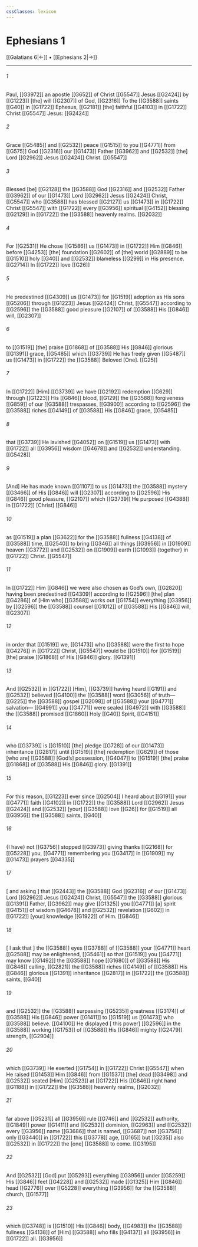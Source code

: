 ```yaml
---
cssClasses: lexicon
---
```


# Ephesians 1

[[Galatians 6|←]] • [[Ephesians 2|→]]

---

###### 1
Paul, [[G3972]] an apostle [[G652]] of Christ [[G5547]] Jesus [[G2424]] by [[G1223]] [the] will [[G2307]] of God, [[G2316]] To the [[G3588]] saints [[G40]] in [[G1722]] Ephesus, [[G2181]] [the] faithful [[G4103]] in [[G1722]] Christ [[G5547]] Jesus: [[G2424]]

###### 2
Grace [[G5485]] and [[G2532]] peace [[G1515]] to you [[G4771]] from [[G575]] God [[G2316]] our [[G1473]] Father [[G3962]] and [[G2532]] [the] Lord [[G2962]] Jesus [[G2424]] Christ. [[G5547]]

###### 3
Blessed [be] [[G2128]] the [[G3588]] God [[G2316]] and [[G2532]] Father [[G3962]] of our [[G1473]] Lord [[G2962]] Jesus [[G2424]] Christ, [[G5547]] who [[G3588]] has blessed [[G2127]] us [[G1473]] in [[G1722]] Christ [[G5547]] with [[G1722]] every [[G3956]] spiritual [[G4152]] blessing [[G2129]] in [[G1722]] the [[G3588]] heavenly realms. [[G2032]]

###### 4
For [[G2531]] He chose [[G1586]] us [[G1473]] in [[G1722]] Him [[G846]] before [[G4253]] [the] foundation [[G2602]] of [the] world [[G2889]] to be [[G1510]] holy [[G40]] and [[G2532]] blameless [[G299]] in His presence. [[G2714]] In [[G1722]] love [[G26]]

###### 5
He predestined [[G4309]] us [[G1473]] for [[G1519]] adoption as His sons [[G5206]] through [[G1223]] Jesus [[G2424]] Christ, [[G5547]] according to [[G2596]] the [[G3588]] good pleasure [[G2107]] of [[G3588]] His [[G846]] will, [[G2307]]

###### 6
to [[G1519]] [the] praise [[G1868]] of [[G3588]] His [[G846]] glorious [[G1391]] grace, [[G5485]] which [[G3739]] He has freely given [[G5487]] us [[G1473]] in [[G1722]] the [[G3588]] Beloved [One]. [[G25]]

###### 7
In [[G1722]] [Him] [[G3739]] we have [[G2192]] redemption [[G629]] through [[G1223]] His [[G846]] blood, [[G129]] the [[G3588]] forgiveness [[G859]] of our [[G3588]] trespasses, [[G3900]] according to [[G2596]] the [[G3588]] riches [[G4149]] of [[G3588]] His [[G846]] grace, [[G5485]]

###### 8
that [[G3739]] He lavished [[G4052]] on [[G1519]] us [[G1473]] with [[G1722]] all [[G3956]] wisdom [[G4678]] and [[G2532]] understanding. [[G5428]]

###### 9
[And] He has made known [[G1107]] to us [[G1473]] the [[G3588]] mystery [[G3466]] of His [[G846]] will [[G2307]] according to [[G2596]] His [[G846]] good pleasure, [[G2107]] which [[G3739]] He purposed [[G4388]] in [[G1722]] [Christ] [[G846]]

###### 10
as [[G1519]] a plan [[G3622]] for the [[G3588]] fullness [[G4138]] of [[G3588]] time, [[G2540]] to bring [[G346]] all things [[G3956]] in [[G1909]] heaven [[G3772]] and [[G2532]] on [[G1909]] earth [[G1093]] {together} in [[G1722]] Christ. [[G5547]]

###### 11
In [[G1722]] Him [[G846]] we were also chosen as God’s own, [[G2820]] having been predestined [[G4309]] according to [[G2596]] [the] plan [[G4286]] of [Him who] [[G3588]] works out [[G1754]] everything [[G3956]] by [[G2596]] the [[G3588]] counsel [[G1012]] of [[G3588]] His [[G846]] will, [[G2307]]

###### 12
in order that [[G1519]] we, [[G1473]] who [[G3588]] were the first to hope [[G4276]] in [[G1722]] Christ, [[G5547]] would be [[G1510]] for [[G1519]] [the] praise [[G1868]] of His [[G846]] glory. [[G1391]]

###### 13
And [[G2532]] in [[G1722]] [Him], [[G3739]] having heard [[G191]] and [[G2532]] believed [[G4100]] the [[G3588]] word [[G3056]] of truth— [[G225]] the [[G3588]] gospel [[G2098]] of [[G3588]] your [[G4771]] salvation— [[G4991]] you [[G4771]] were sealed [[G4972]] with [[G3588]] the [[G3588]] promised [[G1860]] Holy [[G40]] Spirit, [[G4151]]

###### 14
who [[G3739]] is [[G1510]] [the] pledge [[G728]] of our [[G1473]] inheritance [[G2817]] until [[G1519]] [the] redemption [[G629]] of those [who are] [[G3588]] [God’s] possession, [[G4047]] to [[G1519]] [the] praise [[G1868]] of [[G3588]] His [[G846]] glory. [[G1391]]

###### 15
For this reason, [[G1223]] ever since [[G2504]] I heard about [[G191]] your [[G4771]] faith [[G4102]] in [[G1722]] the [[G3588]] Lord [[G2962]] Jesus [[G2424]] and [[G2532]] [your] [[G3588]] love [[G26]] for [[G1519]] all [[G3956]] the [[G3588]] saints, [[G40]]

###### 16
{I have} not [[G3756]] stopped [[G3973]] giving thanks [[G2168]] for [[G5228]] you, [[G4771]] remembering you [[G3417]] in [[G1909]] my [[G1473]] prayers [[G4335]]

###### 17
[ and asking ] that [[G2443]] the [[G3588]] God [[G2316]] of our [[G1473]] Lord [[G2962]] Jesus [[G2424]] Christ, [[G5547]] the [[G3588]] glorious [[G1391]] Father, [[G3962]] may give [[G1325]] you [[G4771]] [a] spirit [[G4151]] of wisdom [[G4678]] and [[G2532]] revelation [[G602]] in [[G1722]] [your] knowledge [[G1922]] of Him. [[G846]]

###### 18
[ I ask that ] the [[G3588]] eyes [[G3788]] of [[G3588]] your [[G4771]] heart [[G2588]] may be enlightened, [[G5461]] so that [[G1519]] you [[G4771]] may know [[G1492]] the [[G3588]] hope [[G1680]] of [[G3588]] His [[G846]] calling, [[G2821]] the [[G3588]] riches [[G4149]] of [[G3588]] His [[G846]] glorious [[G1391]] inheritance [[G2817]] in [[G1722]] the [[G3588]] saints, [[G40]]

###### 19
and [[G2532]] the [[G3588]] surpassing [[G5235]] greatness [[G3174]] of [[G3588]] His [[G846]] power [[G1411]] to [[G1519]] us [[G1473]] who [[G3588]] believe. [[G4100]] He displayed [ this power] [[G2596]] in the [[G3588]] working [[G1753]] of [[G3588]] His [[G846]] mighty [[G2479]] strength, [[G2904]]

###### 20
which [[G3739]] He exerted [[G1754]] in [[G1722]] Christ [[G5547]] when He raised [[G1453]] Him [[G846]] from [[G1537]] [the] dead [[G3498]] and [[G2532]] seated [Him] [[G2523]] at [[G1722]] His [[G846]] right hand [[G1188]] in [[G1722]] the [[G3588]] heavenly realms, [[G2032]]

###### 21
far above [[G5231]] all [[G3956]] rule [[G746]] and [[G2532]] authority, [[G1849]] power [[G1411]] and [[G2532]] dominion, [[G2963]] and [[G2532]] every [[G3956]] name [[G3686]] that is named, [[G3687]] not [[G3756]] only [[G3440]] in [[G1722]] this [[G3778]] age, [[G165]] but [[G235]] also [[G2532]] in [[G1722]] the [one] [[G3588]] to come. [[G3195]]

###### 22
And [[G2532]] [God] put [[G5293]] everything [[G3956]] under [[G5259]] His [[G846]] feet [[G4228]] and [[G2532]] made [[G1325]] Him [[G846]] head [[G2776]] over [[G5228]] everything [[G3956]] for the [[G3588]] church, [[G1577]]

###### 23
which [[G3748]] is [[G1510]] His [[G846]] body, [[G4983]] the [[G3588]] fullness [[G4138]] of [Him] [[G3588]] who fills [[G4137]] all [[G3956]] in [[G1722]] all. [[G3956]]

